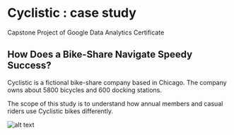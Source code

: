 # Cyclistic : case study
Capstone Project of Google Data Analytics Certificate

## How Does a Bike-Share Navigate Speedy Success?

Cyclistic is a fictional bike-share company based in Chicago. The company owns about 5800 bicycles and 600 docking stations.

The scope of this study is to understand how annual members and casual riders use Cyclistic bikes differently.

![alt text](https://github.com/jorisgauliard/cyclistic/figs/unnamed-chunk-15-1.png?raw=true)
